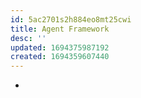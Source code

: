 ```yaml
---
id: 5ac2701s2h884eo8mt25cwi
title: Agent Framework
desc: ''
updated: 1694375987192
created: 1694359607440
---
```


- 

